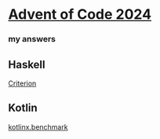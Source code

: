 # [Advent of Code 2024](https://adventofcode.com/2024)
### my answers

## Haskell

[Criterion](aoc2024-bench.html)

## Kotlin

[kotlinx.benchmark](jmh-visualizer/index.html)
